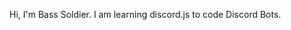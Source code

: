 Hi, I'm Bass Soldier.
I am learning discord.js to code Discord Bots. 

<!---
BassSoldier/BassSoldier is a ✨ special ✨ repository because its `README.md` (this file) appears on your GitHub profile.
You can click the Preview link to take a look at your changes.
--->
